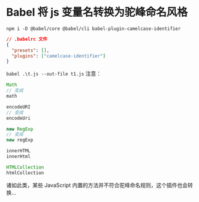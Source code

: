 # Babel 将 js 变量名转换为驼峰命名风格

`npm i -D @babel/core @babel/cli babel-plugin-camelcase-identifier`

```json
// .babelrc 文件
{
  "presets": [],
  "plugins": ["camelcase-identifier"]
}
```
`babel .\t.js --out-file t1.js`
注意：

```js
Math
// 变成
math

encodeURI
// 变成
encodeUri

new RegExp
// 变成
new regExp

innerHTML
innerHtml

HTMLCollection
htmlCollection
```

诸如此类，某些 JavaScript 内置的方法并不符合驼峰命名规则，这个插件也会转换…
